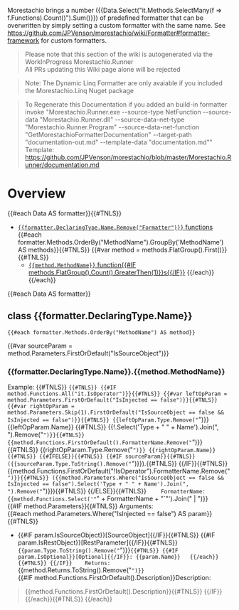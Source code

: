 ﻿Morestachio brings a number ({{Data.Select("it.Methods.SelectMany(f => f.Functions).Count()").Sum()}}) of predefined formatter that can be overwritten by simply setting a custom formatter with the same name. 
See https://github.com/JPVenson/morestachio/wiki/Formatter#formatter-framework for custom formatters.

> Please note that this section of the wiki is autogenerated via the WorkInProgress Morestachio.Runner   
> All PRs updating this Wiki page alone will be rejected

> Note: The Dynamic Linq Formatter are only avaiable if you included the Morestachio.Linq Nuget package   

> To Regenerate this Documentation if you added an build-in formatter invoke "Morestachio.Runner.exe --source-type NetFunction --source-data "Morestachio.Runner.dll" --source-data-net-type "Morestachio.Runner.Program" --source-data-net-function "GetMorestachioFormatterDocumentation" --target-path "documentation-out.md" --template-data "documentation.md""   
> Template: https://github.com/JPVenson/morestachio/blob/master/Morestachio.Runner/documentation.md
# Overview

{{#each Data AS formatter}}{{#TNLS}}
- [`{{formatter.DeclaringType.Name.Remove("Formatter")}}` functions](#class-{{formatter.DeclaringType.Name}})
{{#each formatter.Methods.OrderBy("MethodName").GroupBy('MethodName') AS methods}}{{#TNLS}}
{{#var method = methods.FlatGroup().First()}}{{#TNLS}}
    - [`{{method.MethodName}}` function{{#IF methods.FlatGroup().Count().GreaterThen(1)}}s{{/IF}}](#{{formatter.DeclaringType.Name}}{{method.MethodName}})
{{/each}}
{{/each}}

{{#each Data AS formatter}}
## class {{formatter.DeclaringType.Name}}
	{{#each formatter.Methods.OrderBy("MethodName") AS method}}
{{#var sourceParam = method.Parameters.FirstOrDefault("IsSourceObject")}}
### {{formatter.DeclaringType.Name}}.{{method.MethodName}}
Example: {{#TNLS}}
`{{#TNLS}}
{{#IF method.Functions.All("it.IsOperator")}}{{#TNLS}}
{{#var leftOpParam = method.Parameters.FirstOrDefault("IsInjected == false")}}{{#TNLS}}
{{#var rightOpParam = method.Parameters.Skip(1).FirstOrDefault("IsSourceObject == false && IsInjected == false")}}{{#TNLS}}
{{leftOpParam.Type.Remove("`")}} {{leftOpParam.Name}} {{#TNLS}}
{{!.Select('Type + " " + Name').Join(", ").Remove("`")}}{{#TNLS}}
{{method.Functions.FirstOrDefault().FormatterName.Remove("`")}} {{#TNLS}}
{{rightOpParam.Type.Remove("`")}} {{rightOpParam.Name}}{{#TNLS}}
{{#IFELSE}}{{#TNLS}}
{{#IF sourceParam}}{{#TNLS}}
({{sourceParam.Type.ToString().Remove("`")}}).{{#TNLS}}
{{/IF}}{{#TNLS}}
{{method.Functions.FirstOrDefault("!IsOperator").FormatterName.Remove("`")}}{{#TNLS}}
({{method.Parameters.Where("IsSourceObject == false && IsInjected == false").Select('Type + " " + Name').Join(", ").Remove("`")}}){{#TNLS}}
{{/ELSE}}{{#TNLS}}
`   
FormatterName: {{method.Functions.Select('"`" + FormatterName + "`"').Join(" | ")}}   
{{#IF method.Parameters}}{{#TNLS}}
Arguments:  
{{#each method.Parameters.Where("IsInjected == false") AS param}}{{#TNLS}}
- {{#IF param.IsSourceObject}}[SourceObject]{{/IF}}{{#TNLS}}
{{#IF param.IsRestObject}}[RestParameter]{{/IF}}{{#TNLS}}
`{{param.Type.ToString().Remove("`")}}`{{#TNLS}}
{{#IF param.IsOptional}}[Optional]{{/IF}}: {{param.Name}}  
{{/each}}{{#TNLS}}
{{/IF}}   
Returns: `{{method.Returns.ToString().Remove("`")}}`   
{{#IF method.Functions.FirstOrDefault().Description}}Description:  
> {{method.Functions.FirstOrDefault().Description}}{{#TNLS}}
{{/IF}}   
{{/each}}{{#TNLS}}
{{/each}}
